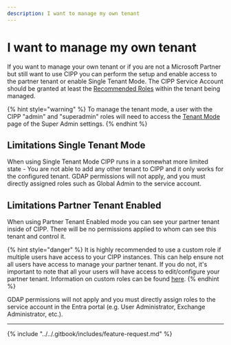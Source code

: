 ```yaml
---
description: I want to manage my own tenant
---
```


# I want to manage my own tenant

If you want to manage your own tenant or if you are not a Microsoft Partner but still want to use CIPP you can perform the setup and enable access to the partner tenant or enable Single Tenant Mode. The CIPP Service Account should be granted at least the [Recommended Roles](../gdap/recommended-roles.md) within the tenant being managed.

{% hint style="warning" %}
To manage the tenant mode, a user with the CIPP "admin" and "superadmin" roles will need to access the [Tenant Mode](../../user-documentation/cipp/super-admin/tenant-mode.md) page of the Super Admin settings.
{% endhint %}

## Limitations Single Tenant Mode

When using Single Tenant Mode CIPP runs in a somewhat more limited state - You are not able to add any other tenant to CIPP and it only works for the configured tenant. GDAP permissions will not apply, and you must directly assigned roles such as Global Admin to the service account.

## Limitations Partner Tenant Enabled

When using Partner Tenant Enabled mode you can see your partner tenant inside of CIPP. There will be no permissions applied to whom can see this tenant and control it.

{% hint style="danger" %}
It is highly recommended to use a custom role if multiple users have access to your CIPP instances. This can help ensure not all users have access to manage your partner tenant. If you do not, it's important to note that all your users will have access to edit/configure your partner tenant. Information on custom roles can be found [here](https://docs.cipp.app/setup/installation/roles#custom-roles).
{% endhint %}

GDAP permissions will not apply and you must directly assign roles to the service account in the Entra portal (e.g. User Administrator, Exchange Administrator, etc.).

***

{% include "../../.gitbook/includes/feature-request.md" %}
